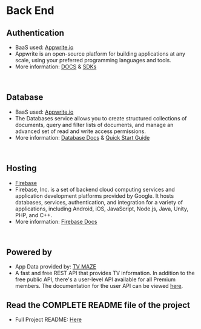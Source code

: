 # Back End

## Authentication 
- BaaS used: [Appwrite.io](https://cloud.appwrite.io/)
- Appwrite is an open-source platform for building applications at any scale, using your preferred programming languages and tools.
- More information: [DOCS](https://cloud.appwrite.io/docs) & [SDKs](https://cloud.appwrite.io/sdks)

<br />

## Database 
- BaaS used: [Appwrite.io](https://cloud.appwrite.io/)
- The Databases service allows you to create structured collections of documents, query and filter lists of documents, and manage an advanced set of read and write access permissions.
- More information: [Database Docs](https://appwrite.io/docs/references/cloud/client-web/databases) & [Quick Start Guide](https://appwrite.io/docs/products/databases/quick-start)

<br />

## Hosting 
- [Firebase](https://firebase.google.com/)
- Firebase, Inc. is a set of backend cloud computing services and application development platforms provided by Google. It hosts databases, services, authentication, and integration for a variety of applications, including Android, iOS, JavaScript, Node.js, Java, Unity, PHP, and C++.
- More information: [Firebase Docs](https://firebase.google.com/docs)

<br />

## Powered by 
- App Data provided by: [TV MAZE](https://www.tvmaze.com)
- A fast and free REST API that provides TV information. In addition to the free public API, there's a user-level API available for all Premium members. The documentation for the user API can be viewed [here](https://static.tvmaze.com/apidoc/).


## Read the COMPLETE README file of the project
- Full Project README: [Here](https://github.com/mirokrastanov/TV-Kingdom/blob/main/README.md)
